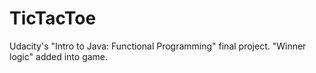 # TicTacToe

Udacity's "Intro to Java: Functional Programming" final project.
"Winner logic" added into game.
